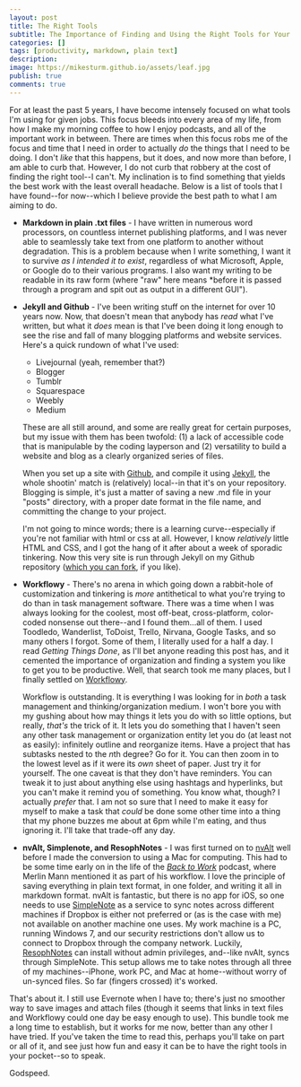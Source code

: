 ```yaml
---
layout: post
title: The Right Tools
subtitle: The Importance of Finding and Using the Right Tools for Your Work
categories: []
tags: [productivity, markdown, plain text]
description: 
image: https://mikesturm.github.io/assets/leaf.jpg
publish: true
comments: true
---
```



For at least the past 5 years, I have become intensely focused on what tools I'm using for given jobs. This focus bleeds into every area of my life, from how I make my morning coffee to how I enjoy podcasts, and all of the important work in between. There are times when this focus robs me of the focus and time that I need in order to actually *do* the things that I need to be doing. I don't *like* that this happens, but it does, and now more than before, I am able to curb that. However, I do not curb that robbery at the cost of finding the right tool--I can't. My inclination is to find something that yields the best work with the least overall headache.  Below is a list of tools that I have found--for now--which I believe provide the best path to what I am aiming to do.

- **Markdown in plain .txt files** - I have written in numerous word processors, on countless internet publishing platforms, and I was never able to seamlessly take text from one platform to another without degradation. This is a problem because when I write something, I want it to survive *as I intended it to exist*, regardless of what Microsoft, Apple, or Google do to their various programs. I also want my writing to be readable in its raw form (where "raw" here means *before it is passed through a program and spit out as output in a different GUI").

- **Jekyll and Github** - I've been writing stuff on the internet for over 10 years now. Now, that doesn't mean that anybody has *read* what I've written, but what it *does* mean is that I've been doing it long enough to see the rise and fall of many blogging platforms and website services. Here's a quick rundown of what I've used:
	- Livejournal (yeah, remember that?)
	- Blogger
	- Tumblr
	- Squarespace
	- Weebly
	- Medium  
	
	These are all still around, and some are really great for certain purposes, but my issue with them has been twofold: (1) a lack of accessible code that is manipulable by the coding layperson and (2) versatility to build a website and blog as a clearly organized series of files.
	
	When you set up a site with [Github](github.com), and compile it using [Jekyll](http://jekyllbrb.com), the whole shootin' match is (relatively) local--in that it's on your repository. Blogging is simple, it's just a matter of saving a new .md file in your "posts" directory, with a proper date format in the file name, and committing the change to your project. 
	
	I'm not going to mince words; there is a learning curve--especially if you're not familiar with html or css at all. However, I know *relatively* little HTML and CSS, and I got the hang of it after about a week of sporadic tinkering. Now this very site is run through Jekyll on my Github repository ([which you can fork](https://github.com/mikesturm/mikesturm.github.io), if you like).
	
- **Workflowy** - There's no arena in which going down a rabbit-hole of customization and tinkering is *more* antithetical to what you're trying to do than in task management software. There was a time when I was always looking for the coolest, most off-beat, cross-platform, color-coded nonsense out there--and I found them...all of them. I used Toodledo, Wanderlist, ToDoist, Trello, Nirvana, Google Tasks, and so many others I forgot. Some of them, I literally used for a half a day. I read *Getting Things Done*, as I'll bet anyone reading this post has, and it cemented the importance of organization and finding a system you like to get you to be productive. Well, that search took me many places, but I finally settled on [Workflowy](Workflowy.com).

	Workflow is outstanding. It is everything I was looking for in *both* a task management and thinking/organization medium. I won't bore you with my gushing about how may things it lets you do with so little options, but really, *that's* the trick of it. It lets you do something that I haven't seen any other task management or organization entity let you do (at least not as easily): infinitely outline and reorganize items. Have a project that has subtasks nested to the *n*th degree? Go for it. You can then zoom in to the lowest level as if it were its *own* sheet of paper. Just try it for yourself. The one caveat is that they don't have reminders. You can tweak it to just about anything else using hashtags and hyperlinks, but you can't make it remind you of something. You know what, though? I actually *prefer* that. I am not so sure that I need to make it easy for myself to make a task that *could* be done some other time into a thing that my phone buzzes me about at 6pm while I'm eating, and thus ignoring it. I'll take that trade-off any day.

- **nvAlt, Simplenote, and ResophNotes** - I was first turned on to [nvAlt](http://brettterpstra.com/projects/nvalt/) well before I made the conversion to using a Mac for computing. This had to be some time early on in the life of the [*Back to Work*](5by5.tv/b2w) podcast, where Merlin Mann mentioned it as part of his workflow. I love the principle of saving everything in plain text format, in one folder, and writing it all in markdown format. nvAlt is fantastic, but there is no app for iOS, so one needs to use [SimpleNote](simplenote.com) as a service to sync notes across different machines if Dropbox is either not preferred or (as is the case with me) not available on another machine one uses. My work machine is a PC, running Windows 7, and our security restrictions don't allow us to connect to Dropbox through the company network. Luckily, [ResophNotes](http://www.resoph.com/ResophNotes/Welcome.html) can install without admin privileges, and--like nvAlt, syncs through SimpleNote. This setup allows me to take notes through all three of my machines--iPhone, work PC, and Mac at home--without worry of un-synced files. So far (fingers crossed) it's worked.

That's about it. I still use Evernote when I have to; there's just no smoother way to save images and attach files (though it seems that links in text files and Workflowy could one day be easy enough to use). This bundle took me a long time to establish, but it works for me now, better than any other I have tried. If you've taken the time to read this, perhaps you'll take on part or all of it, and see just how fun and easy it can be to have the right tools in your pocket--so to speak.

Godspeed.